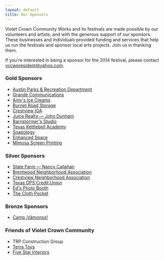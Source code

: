 ```yaml
---
layout: default
title: Our Sponsors
---
```


Violet Crown Community Works and its festivals are made possible by our
volunteers and artists, and with the generous support of our sponsors. These
businesses and individuals provided funding and services that help us run the
festivals and sponsor local arts projects.  Join us in thanking them.

If you're interested in being a sponsor for the 2014 festival, please contact <vccwpresident@yahoo.com>.

### Gold Sponsors

* [Austin Parks & Recreation Department](http://www.austintexas.gov/department/parks-and-recreation)
* [Grande Communications](http://www.grandecom.com/)
* [Amy's Ice Creams](http://www.amysicecreams.com/)
* [Burnet Road Storage](http://www.burnetroadstorage.com/)
* [Crestview IGA](https://www.facebook.com/pages/Crestview-Minimax-IGA/102220176512681)
* [Juice Realty &mdash; John Dunham](http://www.johndunham.com/home.asp)
* [Barnstormer's Studio](http://www.barnstormersmusic.com/)
* [Texas Kettlebell Academy](http://www.txkettlebell.com/)
* [Snapology](http://www.snapology.com/)
* [Enhanced Space](http://www.enhancedspace.com/)
* [Mimosa Screen Printing](http://www.mimosascreenprinting.com/)

### Silver Sponsors

* [State Farm &mdash; Nancy Callahan](http://nancyjocallahan.com/)
* [Brentwood Neighborhood Association](http://brentwoodaustin.blogspot.com/)
* [Crestview Neighborhood Association](http://www.crestviewna.org/)
* [Texas DPS Credit Union](http://www.txdpscu.org/)
* [Ed's Photo Booth](http://www.edsphotobooth.com/)
* [The Cloth Pocket](https://www.facebook.com/theclothpocket)

### Bronze Sponsors

* [Camp ¡Vámonos!](http://www.campvamonos.com/)

### Friends of Violet Crown Community

* TRP Construction Group
* [Terra Toys](http://www.terratoys.com/)
* [Five Star Interiors](https://www.facebook.com/pages/Five-Star-Interiors/155474834491448)
